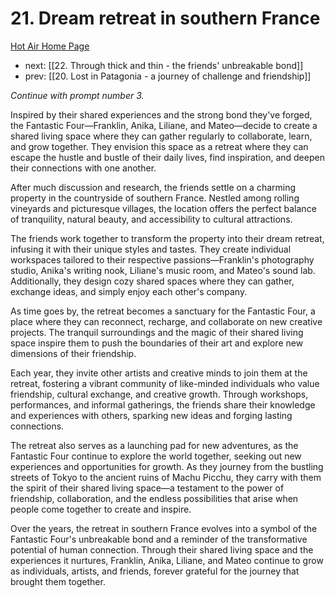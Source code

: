 # 21. Dream retreat in southern France

[Hot Air Home Page](https://hotair.peterkaminski.wiki/) 
 - next: [[22. Through thick and thin - the friends' unbreakable bond]] 
 - prev: [[20. Lost in Patagonia - a journey of challenge and friendship]]

_Continue with prompt number 3._

Inspired by their shared experiences and the strong bond they've forged, the Fantastic Four—Franklin, Anika, Liliane, and Mateo—decide to create a shared living space where they can gather regularly to collaborate, learn, and grow together. They envision this space as a retreat where they can escape the hustle and bustle of their daily lives, find inspiration, and deepen their connections with one another.

After much discussion and research, the friends settle on a charming property in the countryside of southern France. Nestled among rolling vineyards and picturesque villages, the location offers the perfect balance of tranquility, natural beauty, and accessibility to cultural attractions.

The friends work together to transform the property into their dream retreat, infusing it with their unique styles and tastes. They create individual workspaces tailored to their respective passions—Franklin's photography studio, Anika's writing nook, Liliane's music room, and Mateo's sound lab. Additionally, they design cozy shared spaces where they can gather, exchange ideas, and simply enjoy each other's company.

As time goes by, the retreat becomes a sanctuary for the Fantastic Four, a place where they can reconnect, recharge, and collaborate on new creative projects. The tranquil surroundings and the magic of their shared living space inspire them to push the boundaries of their art and explore new dimensions of their friendship.

Each year, they invite other artists and creative minds to join them at the retreat, fostering a vibrant community of like-minded individuals who value friendship, cultural exchange, and creative growth. Through workshops, performances, and informal gatherings, the friends share their knowledge and experiences with others, sparking new ideas and forging lasting connections.

The retreat also serves as a launching pad for new adventures, as the Fantastic Four continue to explore the world together, seeking out new experiences and opportunities for growth. As they journey from the bustling streets of Tokyo to the ancient ruins of Machu Picchu, they carry with them the spirit of their shared living space—a testament to the power of friendship, collaboration, and the endless possibilities that arise when people come together to create and inspire.

Over the years, the retreat in southern France evolves into a symbol of the Fantastic Four's unbreakable bond and a reminder of the transformative potential of human connection. Through their shared living space and the experiences it nurtures, Franklin, Anika, Liliane, and Mateo continue to grow as individuals, artists, and friends, forever grateful for the journey that brought them together.


